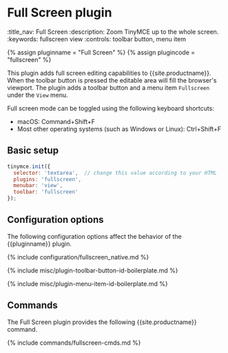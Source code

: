 # Full Screen plugin
:title_nav: Full Screen
:description: Zoom TinyMCE up to the whole screen.
:keywords: fullscreen view
:controls: toolbar button, menu item

{% assign pluginname = "Full Screen" %}
{% assign plugincode = "fullscreen" %}

This plugin adds full screen editing capabilities to {{site.productname}}. When the toolbar button is pressed the editable area will fill the browser's viewport. The plugin adds a toolbar button and a menu item `Fullscreen` under the `View` menu.

Full screen mode can be toggled using the following keyboard shortcuts:

* macOS: Command+Shift+F
* Most other operating systems (such as Windows or Linux): Ctrl+Shift+F

## Basic setup

```js
tinymce.init({
  selector: 'textarea',  // change this value according to your HTML
  plugins: 'fullscreen',
  menubar: 'view',
  toolbar: 'fullscreen'
});
```

## Configuration options

The following configuration options affect the behavior of the {{pluginname}} plugin.

{% include configuration/fullscreen_native.md %}

{% include misc/plugin-toolbar-button-id-boilerplate.md %}

{% include misc/plugin-menu-item-id-boilerplate.md %}

## Commands

The Full Screen plugin provides the following {{site.productname}} command.

{% include commands/fullscreen-cmds.md %}
